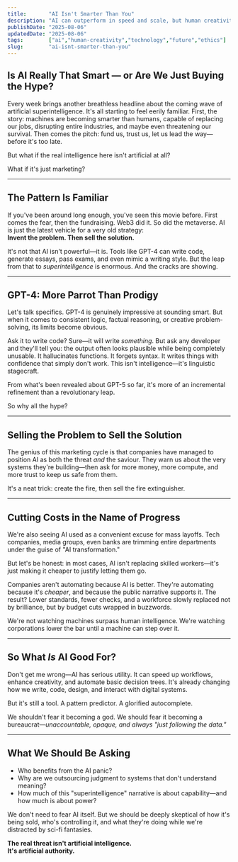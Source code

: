 ```yaml
---
title:       "AI Isn't Smarter Than You"
description: "AI can outperform in speed and scale, but human creativity, intuition, and meaning-making remain unmatched — and that matters."
publishDate: "2025-08-06"
updatedDate: "2025-08-06"
tags:        ["ai","human-creativity","technology","future","ethics"]
slug:        "ai-isnt-smarter-than-you"
---
```





## Is AI Really That Smart — or Are We Just Buying the Hype?

Every week brings another breathless headline about the coming wave of artificial superintelligence. It's all starting to feel eerily familiar. First, the story: machines are becoming smarter than humans, capable of replacing our jobs, disrupting entire industries, and maybe even threatening our survival. Then comes the pitch: fund us, trust us, let us lead the way—before it's too late.

But what if the real intelligence here isn't artificial at all?

What if it's just marketing?

---

## The Pattern Is Familiar

If you've been around long enough, you've seen this movie before. First comes the fear, then the fundraising. Web3 did it. So did the metaverse. AI is just the latest vehicle for a very old strategy:  
**Invent the problem. Then sell the solution.**

It's not that AI isn't powerful—it is. Tools like GPT-4 can write code, generate essays, pass exams, and even mimic a writing style. But the leap from that to *superintelligence* is enormous. And the cracks are showing.

---

## GPT-4: More Parrot Than Prodigy

Let's talk specifics. GPT-4 is genuinely impressive at sounding smart. But when it comes to consistent logic, factual reasoning, or creative problem-solving, its limits become obvious.

Ask it to write code? Sure—it will write *something*. But ask any developer and they'll tell you: the output often looks plausible while being completely unusable. It hallucinates functions. It forgets syntax. It writes things with confidence that simply don't work. This isn't intelligence—it's linguistic stagecraft.

From what's been revealed about GPT-5 so far, it's more of an incremental refinement than a revolutionary leap.

So why all the hype?

---

## Selling the Problem to Sell the Solution

The genius of this marketing cycle is that companies have managed to position AI as both the threat *and* the saviour. They warn us about the very systems they're building—then ask for more money, more compute, and more trust to keep us safe from them.

It's a neat trick: create the fire, then sell the fire extinguisher.

---

## Cutting Costs in the Name of Progress

We're also seeing AI used as a convenient excuse for mass layoffs. Tech companies, media groups, even banks are trimming entire departments under the guise of "AI transformation."

But let's be honest: in most cases, AI isn't replacing skilled workers—it's just making it cheaper to justify letting them go.

Companies aren't automating because AI is better. They're automating because it's *cheaper*, and because the public narrative supports it. The result? Lower standards, fewer checks, and a workforce slowly replaced not by brilliance, but by budget cuts wrapped in buzzwords.

We're not watching machines surpass human intelligence. We're watching corporations lower the bar until a machine can step over it.

---

## So What *Is* AI Good For?

Don't get me wrong—AI has serious utility. It can speed up workflows, enhance creativity, and automate basic decision trees. It's already changing how we write, code, design, and interact with digital systems.

But it's still a tool. A pattern predictor. A glorified autocomplete.

We shouldn't fear it becoming a god. We should fear it becoming a bureaucrat—*unaccountable, opaque, and always "just following the data."*

---

## What We Should Be Asking

- Who benefits from the AI panic?
- Why are we outsourcing judgment to systems that don't understand meaning?
- How much of this "superintelligence" narrative is about capability—and how much is about power?

We don't need to fear AI itself. But we should be deeply skeptical of how it's being sold, who's controlling it, and what they're doing while we're distracted by sci-fi fantasies.

**The real threat isn't artificial intelligence.  
It's artificial authority.**
